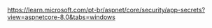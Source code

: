 https://learn.microsoft.com/pt-br/aspnet/core/security/app-secrets?view=aspnetcore-8.0&tabs=windows


